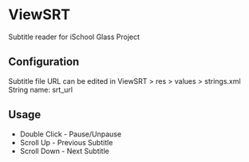ViewSRT
=======

Subtitle reader for iSchool Glass Project

Configuration
-------------
Subtitle file URL can be edited in
ViewSRT > res > values > strings.xml
String name: srt_url


Usage
-----
* Double Click - Pause/Unpause
* Scroll Up - Previous Subtitle
* Scroll Down - Next Subtitle
